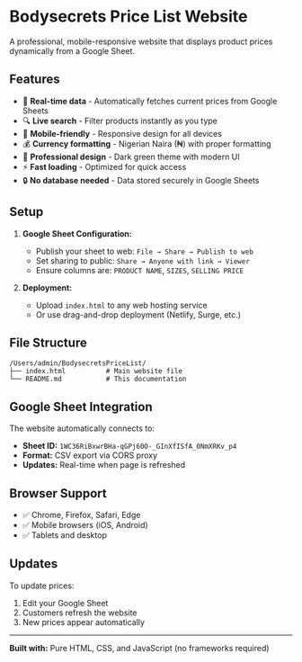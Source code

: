 # Bodysecrets Price List Website

A professional, mobile-responsive website that displays product prices dynamically from a Google Sheet.

## Features

- 🔄 **Real-time data** - Automatically fetches current prices from Google Sheets
- 🔍 **Live search** - Filter products instantly as you type
- 📱 **Mobile-friendly** - Responsive design for all devices
- 💰 **Currency formatting** - Nigerian Naira (₦) with proper formatting
- 🎨 **Professional design** - Dark green theme with modern UI
- ⚡ **Fast loading** - Optimized for quick access
- 🔒 **No database needed** - Data stored securely in Google Sheets

## Setup

1. **Google Sheet Configuration:**
   - Publish your sheet to web: `File → Share → Publish to web`
   - Set sharing to public: `Share → Anyone with link → Viewer`
   - Ensure columns are: `PRODUCT NAME`, `SIZES`, `SELLING PRICE`

2. **Deployment:**
   - Upload `index.html` to any web hosting service
   - Or use drag-and-drop deployment (Netlify, Surge, etc.)

## File Structure

```
/Users/admin/BodysecretsPriceList/
├── index.html          # Main website file
└── README.md           # This documentation
```

## Google Sheet Integration

The website automatically connects to:
- **Sheet ID:** `1WC36RiBxwrBHa-qGPj60O-_GInXfISfA_0NmXRKv_p4`
- **Format:** CSV export via CORS proxy
- **Updates:** Real-time when page is refreshed

## Browser Support

- ✅ Chrome, Firefox, Safari, Edge
- ✅ Mobile browsers (iOS, Android)
- ✅ Tablets and desktop

## Updates

To update prices:
1. Edit your Google Sheet
2. Customers refresh the website
3. New prices appear automatically

---

**Built with:** Pure HTML, CSS, and JavaScript (no frameworks required)
